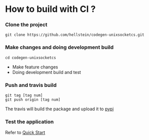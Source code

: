 # How to build with CI ?

### Clone the project
```
git clone https://github.com/hellstein/codegen-unixsocketcs.git
```

### Make changes and doing development build
```
cd codegen-unixsocketcs
```
* Make feature changes
* Doing development build and test

### Push and travis build
```
git tag [tag num]
git push origin [tag num]
```
The travis will build the package and upload it to [pypi](https://pypi.org/project/cg-unixsocketcs/#history)

### Test the application
Refer to [Quick Start](../qs/deployment.md)
